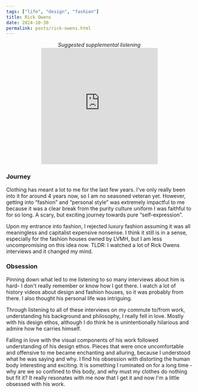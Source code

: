 ```yaml
---
tags: ["life", "design", "fashion"] 
title: Rick Owens
date: 2024-10-30
permalink: posts/rick-owens.html
---
```

<center><em>Suggested supplemental listening</em></center>
<center><iframe width="315" height="315" src="https://www.youtube.com/embed/owwzwdn6FHs?si=ePDLMewPN3XZyuYy" title="YouTube video player" frameborder="0" allow="accelerometer; autoplay; clipboard-write; encrypted-media; gyroscope; picture-in-picture; web-share" referrerpolicy="strict-origin-when-cross-origin" allowfullscreen></iframe></center>

### Journey
Clothing has meant a lot to me for the last few years. I've only really been into it for around 4 years now, so I am no seasoned veteran yet. However, getting into “fashion” and “personal style” was extremely impactful to me because it was a clear break from the purity culture uniform I was faithful to for so long. A scary, but exciting journey towards pure “self-expression”. 

Upon my entrance into fashion, I rejected luxury fashion assuming it was all meaningless and capitalist expensive nonsense. I think it still is in a sense, especially for the fashion houses owned by LVMH, but I am less uncompromising on this idea now. TLDR: I watched a lot of Rick Owens interviews and it changed my mind. 

### Obsession
Pinning down what led to me listening to so many interviews about him is hard- I don't really remember or know how I got there. I watch a lot of history videos about design and fashion houses, so it was probably from there. I also thought his personal life was intriguing. 

Through listening to all of these interviews on my commute to/from work, understanding his background and philosophy, I really fell in love. Mostly with his design ethos, although I do think he is unintentionally hilarious and admire how he carries himself. 

Falling in love with the visual components of his work followed understanding of his design ethos. Pieces that were once uncomfortable and offensive to me became enchanting and alluring, because I understood what he was saying and why. I find his obsession with distorting the human body interesting and exciting. It is something I ruminated on for a long time - why are we so confined to this body, and why must my clothes do nothing but fit it? It really resonates with me now that I get it and now I'm a little obsessed with his work.
